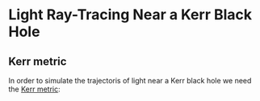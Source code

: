 # Light Ray-Tracing Near a Kerr Black Hole
## Kerr metric

In order to simulate the trajectoris of light near a Kerr black hole we need the [Kerr metric](https://en.wikipedia.org/wiki/Kerr_metric):

